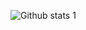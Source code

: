 ![Github stats 1](https://github-readme-stats.vercel.app/api?username=uluserdar&show_icons=true&theme=gradient)
